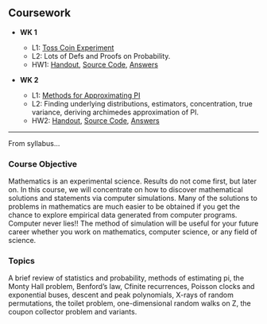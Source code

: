 
## Coursework
- **WK 1**
  - L1: [Toss Coin Experiment](src%2Fwk1%2Ftoss_coin.mlx)
  - L2: Lots of Defs and Proofs on Probability.
  - HW1: [Handout](src%2Fhw1%2Fhandout%2FHW1.pdf), [Source Code](src%2Fhw1), [Answers](src%2Fhw1%2Ftex%2Fhw1.pdf)

- **WK 2**
  - L1: [Methods for Approximating PI](src%2Fwk2%2Fl3.ipynb)
  - L2: Finding underlying distributions, estimators, concentration, true variance, deriving archimedes approximation of PI. 
  - HW2: [Handout](hw2%2Fhandout%2Fhw2_handout.pdf), [Source Code](w2%2Fsource), [Answers](hw2%2Ftypeset%2Fhw2_answer.pdf)
---
From syllabus...
### Course Objective
Mathematics is an experimental science. Results do not come first, but later on. In
this course, we will concentrate on how to discover mathematical solutions and statements via computer simulations. Many of the solutions to problems in mathematics
are much easier to be obtained if you get the chance to explore empirical data generated from computer programs. Computer never lies!! The method of simulation
will be useful for your future career whether you work on mathematics, computer
science, or any field of science.

### Topics
A brief review of statistics and probability, methods of estimating pi, the Monty Hall
problem, Benford’s law, Cfinite recurrences, Poisson clocks and exponential buses,
descent and peak polynomials, X-rays of random permutations, the toilet problem,
one-dimensional random walks on Z, the coupon collector problem and variants.

